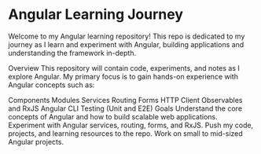 # Angular Learning Journey
Welcome to my Angular learning repository! This repo is dedicated to my journey as I learn and experiment with Angular, building applications and understanding the framework in-depth.

Overview
This repository will contain code, experiments, and notes as I explore Angular. My primary focus is to gain hands-on experience with Angular concepts such as:

Components
Modules
Services
Routing
Forms
HTTP Client
Observables and RxJS
Angular CLI
Testing (Unit and E2E)
Goals
Understand the core concepts of Angular and how to build scalable web applications.
Experiment with Angular services, routing, forms, and RxJS.
Push my code, projects, and learning resources to the repo.
Work on small to mid-sized Angular projects.
